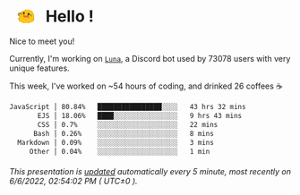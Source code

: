 <h1>   <img src="./spoinky.gif" style="vertical-align:middle;" width="30px">   Hello ! </h1>

Nice to meet you!

Currently, I'm working on <a href='https://github.com/Asgarrrr/Luna'>`Luna`</a>, a Discord bot used by 73078 users with very unique features.

This week, I've worked on ~54 hours of coding, and drinked 26 coffees ☕

```
JavaScript │ 80.84%   ████████████████░░░░   43 hrs 32 mins
       EJS │ 18.06%   ████░░░░░░░░░░░░░░░░   9 hrs 43 mins
       CSS │ 0.7%     ░░░░░░░░░░░░░░░░░░░░   22 mins
      Bash │ 0.26%    ░░░░░░░░░░░░░░░░░░░░   8 mins
  Markdown │ 0.09%    ░░░░░░░░░░░░░░░░░░░░   3 mins
     Other │ 0.04%    ░░░░░░░░░░░░░░░░░░░░   1 min
```

###### This presentation is [updated](https://github.com/Asgarrrr) automatically every 5 minute, most recently on 6/6/2022, 02:54:02 PM ( UTC±0 ).